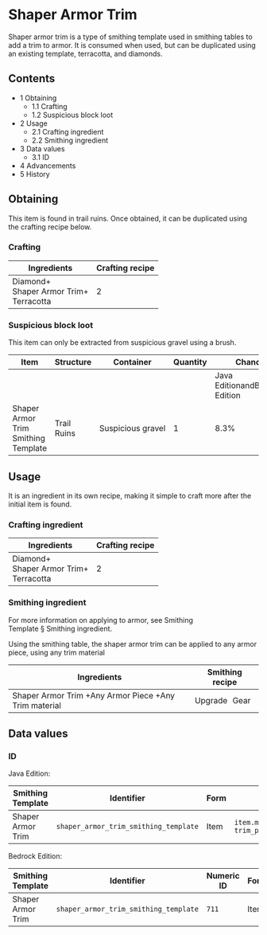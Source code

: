 # Shaper Armor Trim
Shaper armor trim is a type of smithing template used in smithing tables to add a trim to armor. It is consumed when used, but can be duplicated using an existing template, terracotta, and diamonds.

## Contents
- 1 Obtaining
	- 1.1 Crafting
	- 1.2 Suspicious block loot
- 2 Usage
	- 2.1 Crafting ingredient
	- 2.2 Smithing ingredient
- 3 Data values
	- 3.1 ID
- 4 Advancements
- 5 History

## Obtaining
This item is found in trail ruins. Once obtained, it can be duplicated using the crafting recipe below.

### Crafting
| Ingredients                                    | Crafting recipe |
|------------------------------------------------|-----------------|
| Diamond+<br/>Shaper Armor Trim+<br/>Terracotta | 2               |

### Suspicious block loot
This item can only be extracted from suspicious gravel using a brush.

| Item                                | Structure   | Container         | Quantity | Chance                         |
|-------------------------------------|-------------|-------------------|----------|--------------------------------|
|                                     |             |                   |          | Java EditionandBedrock Edition |
| Shaper Armor Trim Smithing Template | Trail Ruins | Suspicious gravel | 1        | 8.3%                           |

## Usage
It is an ingredient in its own recipe, making it simple to craft more after the initial item is found.

### Crafting ingredient
| Ingredients                                    | Crafting recipe |
|------------------------------------------------|-----------------|
| Diamond+<br/>Shaper Armor Trim+<br/>Terracotta | 2               |

### Smithing ingredient
For more information on applying to armor, see Smithing Template § Smithing ingredient.

Using the smithing table, the shaper armor trim can be applied to any armor piece, using any trim material

| Ingredients                                           | Smithing recipe |
|-------------------------------------------------------|-----------------|
| Shaper Armor Trim +Any Armor Piece +Any Trim material | Upgrade Gear    |

## Data values
### ID
Java Edition:

| Smithing Template | Identifier                            | Form | Translation key                                                                          |
|-------------------|---------------------------------------|------|------------------------------------------------------------------------------------------|
| Shaper Armor Trim | `shaper_armor_trim_smithing_template` | Item | `item.minecraft.shaper_armor_trim_smithing_template`<br/>`trim_pattern.minecraft.shaper` |

Bedrock Edition:

| Smithing Template | Identifier                            | Numeric ID | Form | Translation key                                              |
|-------------------|---------------------------------------|------------|------|--------------------------------------------------------------|
| Shaper Armor Trim | `shaper_armor_trim_smithing_template` | `711`      | Item | `item.smithing_template.name`<br/>`trim_pattern.shaper.name` |


